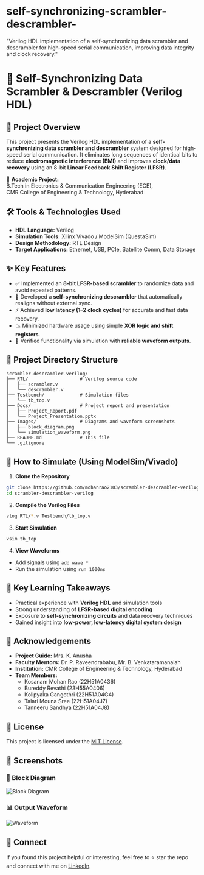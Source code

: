 # self-synchronizing-scrambler-descrambler-
 "Verilog HDL implementation of a self-synchronizing data scrambler and descrambler for high-speed serial communication, improving data integrity and clock recovery."

 
# 🔄 Self-Synchronizing Data Scrambler & Descrambler (Verilog HDL)

## 📌 Project Overview
This project presents the Verilog HDL implementation of a **self-synchronizing data scrambler and descrambler** system designed for high-speed serial communication. It eliminates long sequences of identical bits to reduce **electromagnetic interference (EMI)** and improves **clock/data recovery** using an 8-bit **Linear Feedback Shift Register (LFSR)**.


📍 **Academic Project:**  
B.Tech in Electronics & Communication Engineering (ECE),  
CMR College of Engineering & Technology, Hyderabad


## 🛠️ Tools & Technologies Used
- **HDL Language:** Verilog  
- **Simulation Tools:** Xilinx Vivado / ModelSim (QuestaSim)  
- **Design Methodology:** RTL Design  
- **Target Applications:** Ethernet, USB, PCIe, Satellite Comm, Data Storage


## ✨ Key Features
- ✅ Implemented an **8-bit LFSR-based scrambler** to randomize data and avoid repeated patterns.
- 🔁 Developed a **self-synchronizing descrambler** that automatically realigns without external sync.
- ⚡ Achieved **low latency (1–2 clock cycles)** for accurate and fast data recovery.
- 📉 Minimized hardware usage using simple **XOR logic and shift registers**.
- 🧪 Verified functionality via simulation with **reliable waveform outputs**.



## 📂 Project Directory Structure

```
scrambler-descrambler-verilog/
├── RTL/                   # Verilog source code
│   ├── scrambler.v
│   └── descrambler.v
├── Testbench/             # Simulation files
│   └── tb_top.v
├── Docs/                  # Project report and presentation
│   ├── Project_Report.pdf
│   └── Project_Presentation.pptx
├── Images/                # Diagrams and waveform screenshots
│   ├── block_diagram.png
│   └── simulation_waveform.png
├── README.md              # This file
└── .gitignore
```


## 🚀 How to Simulate (Using ModelSim/Vivado)
1. **Clone the Repository**
```bash
git clone https://github.com/mohanrao2103/scrambler-descrambler-verilog.git
cd scrambler-descrambler-verilog
```

2. **Compile the Verilog Files**
```bash
vlog RTL/*.v Testbench/tb_top.v
```

3. **Start Simulation**
```bash
vsim tb_top
```

4. **View Waveforms**
- Add signals using `add wave *`
- Run the simulation using `run 1000ns`



## 🧠 Key Learning Takeaways
- Practical experience with **Verilog HDL** and simulation tools  
- Strong understanding of **LFSR-based digital encoding**  
- Exposure to **self-synchronizing circuits** and data recovery techniques  
- Gained insight into **low-power, low-latency digital system design**



## 🙌 Acknowledgements
- **Project Guide:** Mrs. K. Anusha  
- **Faculty Mentors:** Dr. P. Raveendrababu, Mr. B. Venkataramanaiah  
- **Institution:** CMR College of Engineering & Technology, Hyderabad  
- **Team Members:**
  - Kosanam Mohan Rao   (22H51A0436)  
  - Bureddy Revathi     (23H55A0406)  
  - Kolipyaka Gangothri (22H51A04G4)  
  - Talari Mouna Sree   (22H51A04J7)  
  - Tanneeru Sandhya    (22H51A04J8)



## 📄 License
This project is licensed under the [MIT License](LICENSE).


## 📸 Screenshots

### 🔧 Block Diagram
![Block Diagram](Images/block_diagram.png)

### 📊 Output Waveform
![Waveform](Images/simulation_waveform.png)


## 🔗 Connect
If you found this project helpful or interesting, feel free to ⭐ star the repo and connect with me on [LinkedIn](www.linkedin.com/in/mohan-rao-kosanam-b824a3236).
